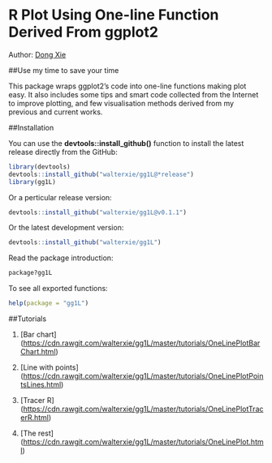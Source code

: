 # R Plot Using One-line Function Derived From ggplot2 

Author: [Dong Xie](https://www.cs.auckland.ac.nz/~walter/)

##Use my time to save your time

This package wraps ggplot2’s code into one-line functions making plot easy. 
It also includes some tips and smart code collected from the Internet 
to improve plotting, 
and few visualisation methods derived from my previous and current works.

##Installation

You can use the **devtools::install\_github()** function to install the latest release directly from the GitHub:
```R
library(devtools)
devtools::install_github("walterxie/gg1L@*release")
library(gg1L)
```

Or a perticular release version:
```R
devtools::install_github("walterxie/gg1L@v0.1.1")
```

Or the latest development version:
```R
devtools::install_github("walterxie/gg1L")
```

Read the package introduction:
```R
package?gg1L
```

To see all exported functions:
```R
help(package = "gg1L")
```

##Tutorials

1. [Bar chart] (https://cdn.rawgit.com/walterxie/gg1L/master/tutorials/OneLinePlotBarChart.html)

2. [Line with points] (https://cdn.rawgit.com/walterxie/gg1L/master/tutorials/OneLinePlotPointsLines.html)

3. [Tracer R] (https://cdn.rawgit.com/walterxie/gg1L/master/tutorials/OneLinePlotTracerR.html)

4. [The rest] (https://cdn.rawgit.com/walterxie/gg1L/master/tutorials/OneLinePlot.html)





